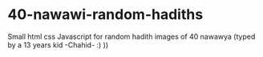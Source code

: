 # 40-nawawi-random-hadiths
 Small html css Javascript for random hadith images of 40 nawawya (typed by a 13 years kid -Chahid- :) ))
